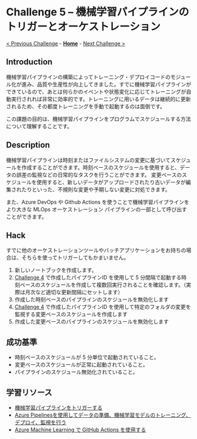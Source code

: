 # Challenge 5 – 機械学習パイプラインのトリガーとオーケストレーション

[< Previous Challenge](./Challenge-04.md) - **[Home](./README.md)** - [Next Challenge >](./Challenge-06.md)

## Introduction
機械学習パイプラインの構築によってトレーニング・デプロイコードのモジュール化が進み、品質や生産性が向上してきました。すでに機械学習パイプラインができているので、あとは何らかのイベントや状態変化に応じてトレーニングが自動実行されれば非常に効率的です。トレーニングに用いるデータは継続的に更新されるため、その都度トレーニングを手動で起動するのは面倒です。

この課題の目的は、機械学習パイプラインをプログラムでスケジュールする方法について理解することです。

## Description
機械学習パイプラインは時刻またはファイルシステムの変更に基づいてスケジュールを作成することができます。時刻ベースのスケジュールを使用すると、データの誤差の監視などの日常的なタスクを行うことができます。 変更ベースのスケジュールを使用すると、新しいデータがアップロードされたり古いデータが編集されたりといった、不規則な変更や予期しない変更に対処できます。

また、Azure DevOps や Github Actions を使うことで機械学習パイプラインをより大きな MLOps オーケストレーション パイプラインの一部として呼び出すことができます。

## Hack
すでに他のオーケストレーションツールやバッチアプリケーションをお持ちの場合は、そちらを使ってトリガーしてもかまいません。

1. 新しいノートブックを作成します。
1. [Challenge 4](./Challenge-04.md) で作成したパイプラインID を使用して 5 分間隔で起動する時刻ベースのスケジュールを作成して複数回実行されることを確認します。（実際は月次など適切な更新間隔にセットします）
1. 作成した時刻ベースのパイプラインのスケジュールを無効化します
1. [Challenge 4](./Challenge-04.md) で作成したパイプラインID を使用して特定のフォルダの変更を監視する変更ベースのスケジュールを作成します
1. 作成した変更ベースのパイプラインのスケジュールを無効化します

## 成功基準
- 時刻ベースのスケジュールが 5 分単位で起動されていること。
- 変更ベースのスケジュールが正常に起動されていること。
- パイプラインのスケジュール無効化されていること。


## 学習リソース
 - [機械学習パイプラインをトリガーする](https://docs.microsoft.com/ja-jp/azure/machine-learning/how-to-trigger-published-pipeline)
 - [Azure Pipelinesを使用してデータの準備、機械学習モデルのトレーニング、デプロイ、監視を行う](https://docs.microsoft.com/ja-jp/azure/devops/pipelines/targets/azure-machine-learning?context=azure%2Fmachine-learning%2Fcontext%2Fml-context&view=azure-devops&tabs=classic)
 - [Azure Machine Learning で GitHub Actions を使用する](https://docs.microsoft.com/ja-jp/azure/machine-learning/how-to-github-actions-machine-learning?view=azure-devops)
